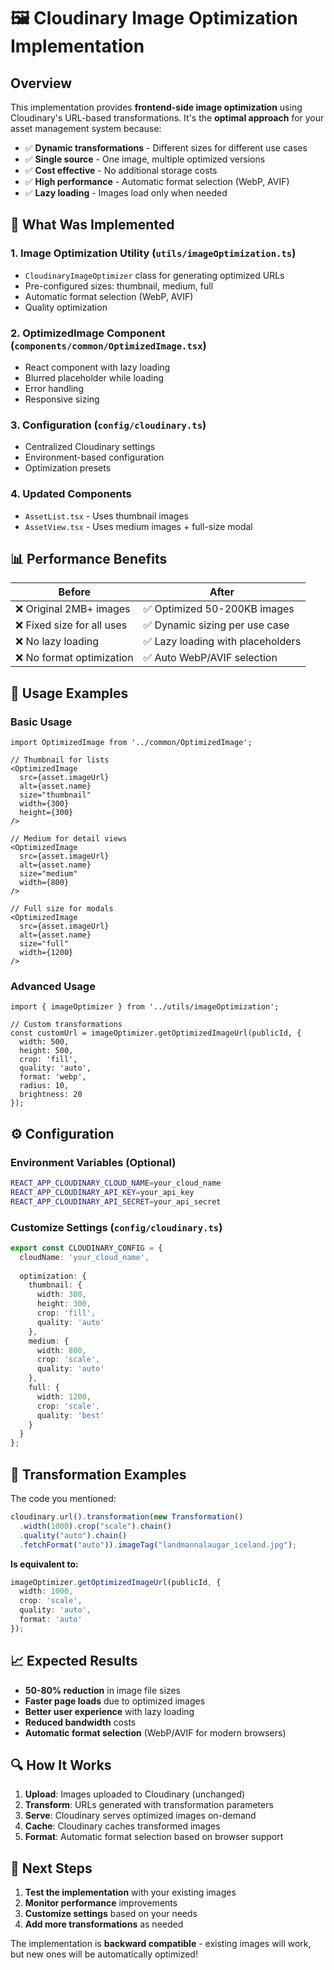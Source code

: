 # 🖼️ Cloudinary Image Optimization Implementation

## **Overview**

This implementation provides **frontend-side image optimization** using Cloudinary's URL-based transformations. It's the **optimal approach** for your asset management system because:

- ✅ **Dynamic transformations** - Different sizes for different use cases
- ✅ **Single source** - One image, multiple optimized versions
- ✅ **Cost effective** - No additional storage costs
- ✅ **High performance** - Automatic format selection (WebP, AVIF)
- ✅ **Lazy loading** - Images load only when needed

## **🚀 What Was Implemented**

### 1. **Image Optimization Utility** (`utils/imageOptimization.ts`)
- `CloudinaryImageOptimizer` class for generating optimized URLs
- Pre-configured sizes: thumbnail, medium, full
- Automatic format selection (WebP, AVIF)
- Quality optimization

### 2. **OptimizedImage Component** (`components/common/OptimizedImage.tsx`)
- React component with lazy loading
- Blurred placeholder while loading
- Error handling
- Responsive sizing

### 3. **Configuration** (`config/cloudinary.ts`)
- Centralized Cloudinary settings
- Environment-based configuration
- Optimization presets

### 4. **Updated Components**
- `AssetList.tsx` - Uses thumbnail images
- `AssetView.tsx` - Uses medium images + full-size modal

## **📊 Performance Benefits**

| **Before** | **After** |
|------------|-----------|
| ❌ Original 2MB+ images | ✅ Optimized 50-200KB images |
| ❌ Fixed size for all uses | ✅ Dynamic sizing per use case |
| ❌ No lazy loading | ✅ Lazy loading with placeholders |
| ❌ No format optimization | ✅ Auto WebP/AVIF selection |

## **🔧 Usage Examples**

### **Basic Usage**
```tsx
import OptimizedImage from '../common/OptimizedImage';

// Thumbnail for lists
<OptimizedImage 
  src={asset.imageUrl} 
  alt={asset.name} 
  size="thumbnail"
  width={300}
  height={300}
/>

// Medium for detail views
<OptimizedImage 
  src={asset.imageUrl} 
  alt={asset.name} 
  size="medium"
  width={800}
/>

// Full size for modals
<OptimizedImage 
  src={asset.imageUrl} 
  alt={asset.name} 
  size="full"
  width={1200}
/>
```

### **Advanced Usage**
```tsx
import { imageOptimizer } from '../utils/imageOptimization';

// Custom transformations
const customUrl = imageOptimizer.getOptimizedImageUrl(publicId, {
  width: 500,
  height: 500,
  crop: 'fill',
  quality: 'auto',
  format: 'webp',
  radius: 10,
  brightness: 20
});
```

## **⚙️ Configuration**

### **Environment Variables** (Optional)
```bash
REACT_APP_CLOUDINARY_CLOUD_NAME=your_cloud_name
REACT_APP_CLOUDINARY_API_KEY=your_api_key
REACT_APP_CLOUDINARY_API_SECRET=your_api_secret
```

### **Customize Settings** (`config/cloudinary.ts`)
```typescript
export const CLOUDINARY_CONFIG = {
  cloudName: 'your_cloud_name',
  
  optimization: {
    thumbnail: {
      width: 300,
      height: 300,
      crop: 'fill',
      quality: 'auto'
    },
    medium: {
      width: 800,
      crop: 'scale',
      quality: 'auto'
    },
    full: {
      width: 1200,
      crop: 'scale',
      quality: 'best'
    }
  }
};
```

## **🎯 Transformation Examples**

The code you mentioned:
```javascript
cloudinary.url().transformation(new Transformation()
  .width(1000).crop("scale").chain()
  .quality("auto").chain()
  .fetchFormat("auto")).imageTag("landmannalaugar_iceland.jpg");
```

**Is equivalent to:**
```typescript
imageOptimizer.getOptimizedImageUrl(publicId, {
  width: 1000,
  crop: 'scale',
  quality: 'auto',
  format: 'auto'
});
```

## **📈 Expected Results**

- **50-80% reduction** in image file sizes
- **Faster page loads** due to optimized images
- **Better user experience** with lazy loading
- **Reduced bandwidth** costs
- **Automatic format selection** (WebP/AVIF for modern browsers)

## **🔍 How It Works**

1. **Upload**: Images uploaded to Cloudinary (unchanged)
2. **Transform**: URLs generated with transformation parameters
3. **Serve**: Cloudinary serves optimized images on-demand
4. **Cache**: Cloudinary caches transformed images
5. **Format**: Automatic format selection based on browser support

## **🚀 Next Steps**

1. **Test the implementation** with your existing images
2. **Monitor performance** improvements
3. **Customize settings** based on your needs
4. **Add more transformations** as needed

The implementation is **backward compatible** - existing images will work, but new ones will be automatically optimized!
